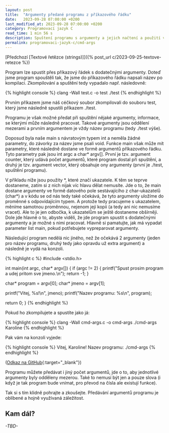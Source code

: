 ```yaml
---
layout: post
title:  "Argumenty předané programu z příkazového řádku"
date:   2023-09-28 07:00:00 +0200
last_modified_at: 2023-09-28 07:00:00 +0200
category: Programovací jazyk C
read_time: 1 min 56 s
description: Spuštení programu s argumenty a jejich načtení a použití v kódu.
permalink: programovaci-jazyk-c/cmd-args
---
```


[Předchozí [Textové řetězce (strings)]]({% post_url c/2023-09-25-textove-retezce %})

Program lze spustit přes příkazový řádek s dodatečnými argumenty. Doteď jsme program spouštěli tak, že jsme do příkazového řádku napsali název po kompilaci. Zkompilování a spuštění tedy vypadalo např. následovně:

{% highlight console %}
clang -Wall test.c -o test
./test
{% endhighlight %}

Prvním příkazem jsme náš céčkový soubor zkompilovali do souboru test, který jsme následně spustili příkazem ./test.

Programu je však možné předat při spuštění nějaké argumenty, informace, se kterými může následně pracovat. Takové argumenty jsou oddělení mezerami a prvním argumentem je vždy název programu (tedy ./test výše). 

Doposud byla naše main s návratovým typem int a neměla žádné parametry, do závorky za název jsme psali void. Funkce main však může mít parametry, které následně dostane ve formě argumentů příkazového řádku. Tyto parametry pak jsou int argc a char* argv[]. První je tzv. argument counter, který udává počet argumentů, které program dostal při spuštění, a druhý je tzv. argument vector, který obsahuje ony argumenty (první je ./test, spuštění programu).

V příkladu níže jsou použity \*, které značí ukazatele. K těm se teprve dostaneme, zatím si z nich nijak víc hlavu dělat nemusíte. Jde o to, že main dostane argumenty ve formě datového pole sestávajícího z char-ukazatelů (char\*) a v kódu se od nás tedy také očekává, že tyto argumenty uložíme do proměnné s odpovídajícím typem. A protože tedy pracujeme s ukazatelem, měníme samotnou proměnnou, nejenom její kopii (a tedy ani nic nemusíme vracet). Ale to je jen odbočka, k ukazatelům se ještě dostaneme obšírněji. Dole jde hlavně o to, abyste viděli, že jde program spustit s dodatečnými argumenty a je možné s nimi pracovat. Hlavně si pamatujte, jak má vypadat parameter list main, pokud potřebujete vypreparovat argumenty.

Následující program nedělá nic jiného, než že očekává 2 argumenty (jeden pro název programu, druhý tedy jako opravdu už extra argument) a následně je vydá na konzoli.

{% highlight c %}
#include <stdio.h>

int main(int argc, char* argv[])
{
  if (argc != 2)
  {
    printf("Spust prosim program a udej pritom sve jmeno.\n");
    return -1;
  }

  char* program = argv[0];
  char* jmeno = argv[1];

  printf("Vitej, %s!\n", jmeno);
  printf("Nazev programu: %s\n", program);
  
  return 0;
}
{% endhighlight %}

Pokud ho zkompilujete a spustíte jako já:

{% highlight console %}
clang -Wall cmd-args.c -o cmd-args
./cmd-args Karoline
{% endhighlight %}

Pak vám na konzoli vyjede:

{% highlight console %}
Vitej, Karoline!
Nazev programu: ./cmd-args
{% endhighlight %}

([Odkaz na GitHub](https://github.com/wild-karoline/C/blob/main/12-cmd-args/cmd-args.c){:target="_blank"})

Programu můžete předávat i jiný počet argumentů, jde o to, aby jednotlivé argumenty byly odděleny mezerou. Také to nemusí být jen a pouze slova (i když je tak program bude vnímat, pro převod na čísla ale existují funkce).

Tak si s tím klidně pohrajte a zkoušejte. Předávání argumentů programu je oblíbené a hojně využívaná záležitost.

## Kam dál?

*\-TBD\-*
